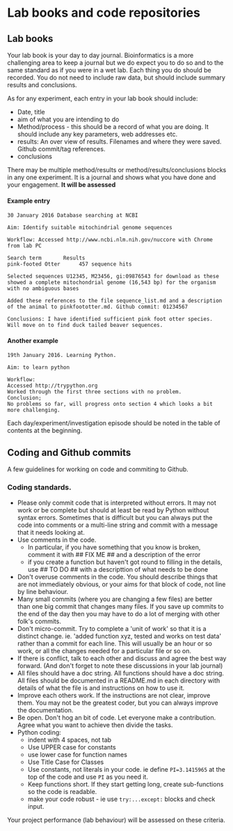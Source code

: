 # Lab books and code repositories

## Lab books
Your lab book is your day to day journal.  Bioinformatics is a more challenging area to keep a journal but we do expect you to do so and to the same standard as if you were in a wet lab.
Each thing you do should be recorded. You do not need to include raw data, but should include summary results and conclusions.

As for any experiment, each entry in your lab book should include:
* Date, title
* aim of what you are intending to do
* Method/process - this should be a record of what you are doing. It should include any key parameters, web addresses etc.
* results: An over view of results. Filenames and where they were saved. Github commit/tag references. 
* conclusions

There may be multiple method/results or method/results/conclusions blocks in any one experiment. It is a journal and shows what you have done and your engagement. **It will be assessed**

#### Example entry
```
30 January 2016 Database searching at NCBI

Aim: Identify suitable mitochindrial genome sequences

Workflow: Accessed http://www.ncbi.nlm.nih.gov/nuccore with Chrome from lab PC

Search term       Results
pink-footed Otter      457 sequence hits

Selected sequences U12345, M23456, gi:09876543 for download as these showed a complete mitochondrial genome (16,543 bp) for the organism with no ambiguous bases   

Added these references to the file sequence_list.md and a description of the animal to pinkfoototter.md. Github commit: 01234567

Conclusions: I have identified sufficient pink foot otter species. Will move on to find duck tailed beaver sequences.

```
#### Another example

```
19th January 2016. Learning Python.

Aim: to learn python

Workflow:
Accessed http://trypython.org
Worked through the first three sections with no problem.
Conclusion;
No problems so far, will progress onto section 4 which looks a bit more challenging.
```

Each day/experiment/investigation episode should be noted in the table of contents at the beginning.

## Coding and Github commits

A few guidelines for working on code and commiting to Github.

### Coding standards.
* Please only commit code that is interpreted without errors. It may not work or be complete but should at least be read by Python without syntax errors. Sometimes that is difficult but you can always put the code into comments or a multi-line string and commit with a message that it needs looking at.
* Use comments in the code. 
  * In particular, if you have something that you know is broken, comment it with ## FIX ME ## and a description of the error 
  * if you create a function but haven't got round to filling in the details, use ## TO DO ## with a descripttion of what needs to be done
* Don't overuse comments in the code. You should describe things that are not immediately obvious, or your aims for that block of code, not line by line behaviour.
* Many small commits (where you are changing a few files) are better than one big commit that changes many files. If you save up commits to the end of the day then you may have to do a lot of merging with other folk's commits.
* Don't micro-commit. Try to complete a 'unit of work' so that it is a distinct change. ie. 'added function xyz, tested and works on test data' rather than a commit for each line. This will usually be an hour or so work, or all the changes needed for a particular file or so on.
* If there is conflict, talk to each other and discuss and agree the best way forward. (And don't forget to note these discussions in your lab journal)
* All files should have a doc string. All functions should have a doc string. All files should be documented in a README.md in each directory with details of what the file is and instructions on how to use it.
* Improve each others work. If the instructions are not clear, improve them. You may not be the greatest coder, but you can always improve the documentation.
* Be open. Don't hog an bit of code. Let everyone make a contribution. Agree what you want to achieve then divide the tasks.
* Python coding:
  * indent with 4 spaces, not tab
  * Use UPPER case for constants
  * use lower case for function names
  * Use Title Case for Classes
  * Use constants, not literals in your code. ie define `PI=3.1415965` at the top of the code and use `PI` as you need it.
  * Keep functions short. If they start getting long, create sub-functions so the code is readable.
  * make your code robust - ie use `try:...except:` blocks and check input.
 
Your project performance (lab behaviour) will be assessed on these criteria.  